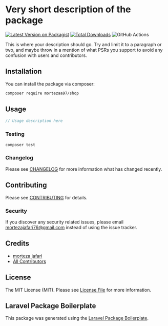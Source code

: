 # Very short description of the package

[![Latest Version on Packagist](https://img.shields.io/packagist/v/mortezaa97/shop.svg?style=flat-square)](https://packagist.org/packages/mortezaa97/shop)
[![Total Downloads](https://img.shields.io/packagist/dt/mortezaa97/shop.svg?style=flat-square)](https://packagist.org/packages/mortezaa97/shop)
![GitHub Actions](https://github.com/mortezaa97/shop/actions/workflows/main.yml/badge.svg)

This is where your description should go. Try and limit it to a paragraph or two, and maybe throw in a mention of what PSRs you support to avoid any confusion with users and contributors.

## Installation

You can install the package via composer:

```bash
composer require mortezaa97/shop
```

## Usage

```php
// Usage description here
```

### Testing

```bash
composer test
```

### Changelog

Please see [CHANGELOG](CHANGELOG.md) for more information what has changed recently.

## Contributing

Please see [CONTRIBUTING](CONTRIBUTING.md) for details.

### Security

If you discover any security related issues, please email mortezajafari76@gmail.com instead of using the issue tracker.

## Credits

-   [morteza jafari](https://github.com/mortezaa97)
-   [All Contributors](../../contributors)

## License

The MIT License (MIT). Please see [License File](LICENSE.md) for more information.

## Laravel Package Boilerplate

This package was generated using the [Laravel Package Boilerplate](https://laravelpackageboilerplate.com).
